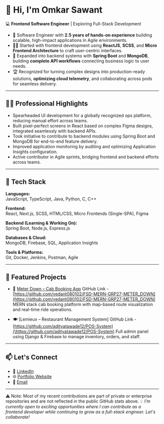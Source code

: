 # 👋 Hi, I'm Omkar Sawant

💻 **Frontend Software Engineer** | Exploring Full-Stack Development  
- 💼 Software Engineer with **2.5 years of hands-on experience** building scalable, high-impact applications in Agile environments.
- 🧑‍🎨 Started with frontend development using **ReactJS**, **SCSS**, and **Micro Frontend Architecture** to craft user-centric interfaces.
- 🔧 Expanded into backend systems with **Spring Boot** and **MongoDB**, building **complete API workflows** connecting business logic to user needs.
- 🏆 Recognized for turning complex designs into production-ready solutions, **optimizing cloud telemetry**, and collaborating across pods for seamless delivery.

---

## 🧑‍💼 Professional Highlights

- Spearheaded UI development for a globally recognized ops platform, reducing manual effort across teams.
- Built pixel-perfect screens in React based on complex Figma designs, integrated seamlessly with backend APIs.
- Took initiative to contribute to backend modules using Spring Boot and MongoDB for end-to-end feature delivery.
- Improved application monitoring by auditing and optimizing Application Insights configuration.
- Active contributor in Agile sprints, bridging frontend and backend efforts across teams.
  
---

## 🔧 Tech Stack

**Languages:**  
JavaScript, TypeScript, Java, Python, C, C++

**Frontend:**  
React, Next.js, SCSS, HTML/CSS, Micro Frontends (Single-SPA), Figma

**Backend (Learning & Working On):**  
Spring Boot, Node.js, Express.js

**Databases & Cloud:**  
MongoDB, Firebase, SQL, Application Insights

**Tools & Platforms:**  
Git, Docker, Jenkins, Postman, Agile

---

## 📂 Featured Projects

- 🔧 [Meter Down – Cab Booking App]([https://meter-down.herokuapp.com/](https://fsd-mern-grp-27-meter-down.vercel.app/))  
  GitHub Link - [https://github.com/vedant080102/FSD-MERN-GRP27-METER_DOWN](https://github.com/vedant080102/FSD-MERN-GRP27-METER_DOWN)
  MERN stack cab booking platform with map-based route visualization and real-time ride operations.

- 🍽️ [Lemieux – Restaurant Management System]
  GitHub Link - [https://github.com/adityatawade12/POS-System](\https://github.com/adityatawade12/POS-System)
  Full admin panel using Django & Firebase to manage inventory, orders, and staff.
  
---

## 📫 Let's Connect

- 🔗 [LinkedIn](https://linkedin.com/in/omkar-sawant-2664681a9/)
- 🌐 [Portfolio Website](https://github.com/omkar1804)
- 📧 [Email](mailto:omksawant18@gmail.com)

---

⚠️ Note: Most of my recent contributions are part of private or enterprise repositories and are not reflected in the public GitHub stats above.
💡 *I’m currently open to exciting opportunities where I can contribute as a  frontend developer while continuing to grow as a full-stack engineer. Let's collaborate!*
